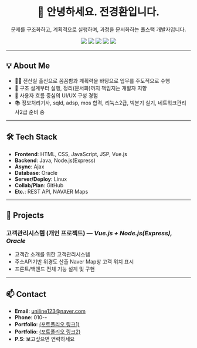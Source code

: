 <!-- 헤더 영역 -->
<div align="center">

# 👋 안녕하세요. 전경환입니다.

문제를 구조화하고, 계획적으로 실행하며, 과정을 문서화하는 풀스택 개발자입니다.

<!-- 뱃지 
<!--<img src="https://img.shields.io/badge/React-61DAFB?logo=react&logoColor=000" />-->
<img src="https://img.shields.io/badge/java-%23ED8B00.svg?style=for-the-badge&logo=openjdk&logoColor=white" />
<img src="https://img.shields.io/badge/vuejs-%2335495e.svg?style=for-the-badge&logo=vuedotjs&logoColor=%234FC08D" />
<img src="https://img.shields.io/badge/Node.js-339933?style=for-the-badge&logo=node.js&logoColor=fff" />
<!--<img src="https://img.shields.io/badge/Spring%20Boot-6DB33F?logo=springboot&logoColor=fff" />-->
<!--<img src="https://img.shields.io/badge/MySQL-4479A1?logo=mysql&logoColor=fff" />-->
<img src="https://img.shields.io/badge/Oracle-F80000?style=for-the-badge&logo=oracle&logoColor=fff" />
<!--<img src="https://img.shields.io/badge/AWS%20EC2-FF9900?logo=amazonaws&logoColor=fff" />-->
<!--<img src="https://img.shields.io/badge/Firebase-FFCA28?logo=firebase&logoColor=000" />-->
<!--<img src="https://img.shields.io/badge/Figma-F24E1E?logo=figma&logoColor=fff" />-->
<img src="https://img.shields.io/badge/GitHub-181717?style=for-the-badge&logo=github&logoColor=fff" />

</div>

<!-- --- -->

<!-- ### :octocat: 소개 -->
<!-- - 🔭 지금 열심히 Git / GitHub 공부 중입니다.   -->
<!-- - 🤔 마크다운 문법도 배우는 중입니다.   -->
<!-- - 😄 모두 함께 화이팅! -->

---

## 💡 About Me
- 🧑‍🏫 전산실 출신으로 꼼꼼함과 계획력을 바탕으로 업무를 주도적으로 수행  
- 🧩 구조 설계부터 실행, 정리(문서화)까지 책임지는 개발자 지향  
- 🧠 사용자 흐름 중심의 UI/UX 구성 경험  
- 📚 정보처리기사, sqld, adsp, mos 합격, 리눅스2급, 빅분기 실기, 네트워크관리사2급 준비 중  

---

## 🛠 Tech Stack
- **Frontend**: HTML, CSS, JavaScript, JSP, Vue.js  
- **Backend**: Java, Node.js(Express)  
- **Async**: Ajax  
- **Database**: Oracle  
- **Server/Deploy**: Linux  
- **Collab/Plan**: GitHub  
- **Etc.**: REST API, NAVAER Maps  

---

## 📌 Projects

<!-- ### 과실제로 (팀 프로젝트, 5인) — *Vue3 + Spring Boot, Oracle*
- 교통사고 과실 비율 상담 서비스
- 공통 게시판 기능(에디터, 첨부, 페이징) 설계 및 개발
- 변호사 후기 분석 (LangChain + Python + Oracle) 연동
- 전체 UI 스타일 가이드 작성 -->

### 고객관리시스템 (개인 프로젝트) — *Vue.js + Node.js(Express), Oracle*
- 고객간 소개를 위한 고객관리시스템
- 주소API기반 위경도 산출 Naver Map상 고객 위치 표시
- 프론트/백엔드 전체 기능 설계 및 구현

<!-- ### 랜덤어때 (팀 프로젝트, 5인) — *Flutter + Firebase*
- AI 기반 랜덤 여행 추천 앱
- 위치 기반 스탬프 적립 (Geolocator + 알림/진동)
- 공유 앨범 (Firebase Storage + 확대보기 Swiper UI)
- 메인 페이지 UI -->

---

## 📫 Contact
- **Email**: uniline123@naver.com
- **Phone**: 010-****-****
- **Portfolio**: [(포트폴리오 링크1)](https://docs.google.com/presentation/d/1sV-IinwIxqpBhKHGVUJtE9z0N6_kAhOj/edit?usp=drive_link&ouid=113771575205452676337&rtpof=true&sd=true)
- **Portfolio**: [(포트폴리오 링크2)](https://docs.google.com/presentation/d/1gewNOo-Cuxz6Y7Q23yQz033s2znQup-S/edit?usp=drive_link&ouid=113771575205452676337&rtpof=true&sd=true)
- **P.S**: 보고싶으면 연락하세요

